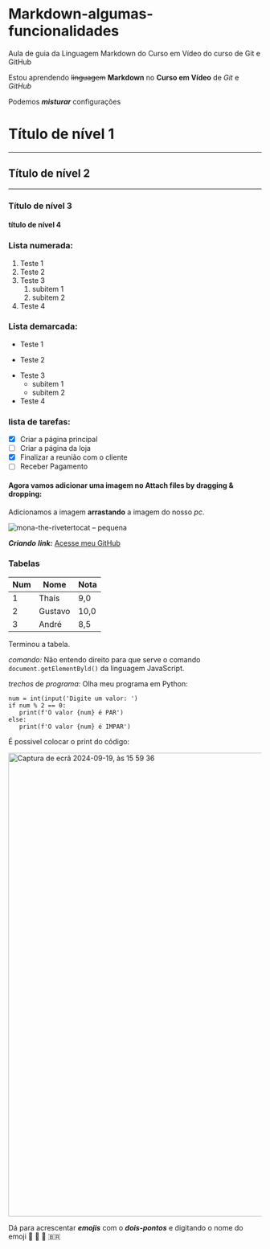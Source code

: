 # Markdown-algumas-funcionalidades
Aula de guia da Linguagem Markdown do Curso em Vídeo do curso de Git e GitHub

Estou aprendendo ~~linguagem~~ **Markdown** no __Curso em Vídeo__ de *Git* e _GitHub_

Podemos __*misturar*__ configurações

# Título de nível 1
---
## Título de nível 2
***
### Título de nível 3
#### título de nível 4

### Lista numerada:

1. Teste 1
2. Teste 2
3. Teste 3
   1. subitem 1
   2. subitem 2
1. Teste 4

### Lista demarcada:

* Teste 1
- Teste 2
* Teste 3
   * subitem 1
   - subitem 2
 * Teste 4

### lista de tarefas:

- [x] Criar a página principal
- [ ] Criar a página da loja
- [x] Finalizar a reunião com o cliente
- [ ] Receber Pagamento

#### Agora vamos adicionar uma imagem no Attach files by dragging & dropping:

Adicionamos a imagem __arrastando__ a imagem do nosso *pc*.

   ![mona-the-rivetertocat – pequena](https://github.com/user-attachments/assets/2ab22451-9690-4fe4-9d61-4fc8b10b9988)

__*Criando*__ __*link:*__ [Acesse meu GitHub](https://github.com/thaisdMM)

### Tabelas

Num | Nome | Nota
---|---|---
1  | Thaís | 9,0
2 | Gustavo | 10,0
3 | André | 8,5

Terminou a tabela.

*comando:* Não entendo direito para que serve o comando `document.getElementByld()` da linguagem JavaScript.

*trechos* de *programa:* Olha meu programa em Python:
```
num = int(input('Digite um valor: ')
if num % 2 == 0:
   print(f'O valor {num} é PAR')
else:
   print(f'O valor {num} é IMPAR')
```

É possivel colocar o print do código:

<img width="923" alt="Captura de ecrã 2024-09-19, às 15 59 36" src="https://github.com/user-attachments/assets/1effa435-2419-49ec-8b5a-391353762d36">

Dá para acrescentar ___emojis___ com o __*dois-pontos*__ e digitando o nome do emoji 🥇 🖖 🐔 🇧🇷
